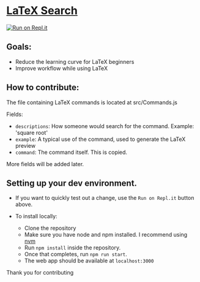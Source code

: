 # [LaTeX Search](https://github.com/lunaroyster/LaTeX-search/blob/master/README.md) 

[![Run on Repl.it](https://repl.it/badge/github/lunaroyster/LaTeX-search)](https://repl.it/github/lunaroyster/LaTeX-search)

## Goals:

* Reduce the learning curve for LaTeX beginners
* Improve workflow while using LaTeX

## How to contribute:

The file containing LaTeX commands is located at src/Commands.js

Fields:

* `descriptions`: How someone would search for the command. Example: 'square root'
* `example`: A typical use of the command, used to generate the LaTeX preview
* `command`: The command itself. This is copied.

More fields will be added later.

## Setting up your dev environment.

* If you want to quickly test out a change, use the `Run on Repl.it` button above.

* To install locally: 
  * Clone the repository
  * Make sure you have node and npm installed. I recommend using [nvm](https://github.com/nvm-sh/nvm)
  * Run `npm install` inside the repository.
  * Once that completes, run `npm run start`.
  * The web app should be available at `localhost:3000`

Thank you for contributing
